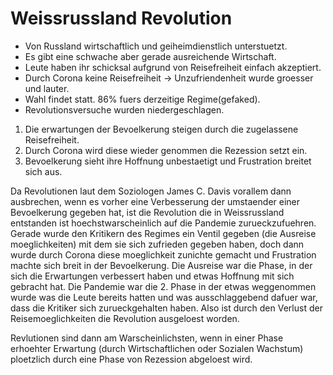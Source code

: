 # Weissrussland Revolution

- Von Russland wirtschaftlich und geiheimdienstlich unterstuetzt.
- Es gibt eine schwache aber gerade ausreichende Wirtschaft.
- Leute haben ihr schicksal aufgrund von Reisefreiheit einfach akzeptiert.
- Durch Corona keine Reisefreiheit -> Unzufriendenheit wurde groesser und lauter.
- Wahl findet statt. 86% fuers derzeitige Regime(gefaked).
- Revolutionsversuche wurden niedergeschlagen.


1. Die erwartungen der Bevoelkerung steigen durch die zugelassene Reisefreiheit.
2. Durch Corona wird diese wieder genommen die Rezession setzt ein.
3. Bevoelkerung sieht ihre Hoffnung unbestaetigt und Frustration breitet sich aus.

Da Revolutionen laut dem Soziologen James C. Davis vorallem dann ausbrechen, wenn es vorher eine 
Verbesserung der umstaender einer Bevoelkerung gegeben hat, ist die Revolution die in Weissrussland entstanden ist 
hoechstwarscheinlich auf die Pandemie zurueckzufuehren. Gerade wurde den Kritikern des Regimes ein Ventil gegeben (die Ausreise moeglichkeiten)
mit dem sie sich zufrieden gegeben haben, doch dann wurde durch Corona diese moeglichkeit zunichte gemacht und Frustration machte sich breit in der Bevoelkerung.
Die Ausreise war die Phase, in der sich die Erwartungen verbessert haben und etwas Hoffnung mit sich gebracht hat. Die Pandemie war die 2. Phase in der
etwas weggenommen wurde was die Leute bereits hatten und was ausschlaggebend dafuer war, dass die Kritiker sich zurueckgehalten haben. 
Also ist durch den Verlust der Reisemoeglichkeiten die Revolution ausgeloest worden.

Revlutionen sind dann am Warscheinlichsten, wenn in einer Phase erhoehter Erwartung (durch Wirtschaftlichen oder Sozialen Wachstum)
ploetzlich durch eine Phase von Rezession abgeloest wird.


